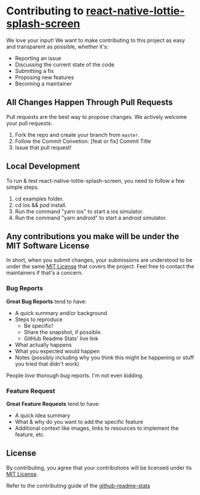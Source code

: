 # Contributing to [react-native-lottie-splash-screen](https://github.com/HwangTaehyun/react-native-lottie-splash-screen)

We love your input! We want to make contributing to this project as easy and transparent as possible, whether it's:

-   Reporting an issue
-   Discussing the current state of the code
-   Submitting a fix
-   Proposing new features
-   Becoming a maintainer

## All Changes Happen Through Pull Requests

Pull requests are the best way to propose changes. We actively welcome your pull requests:

1.  Fork the repo and create your branch from `master`.
2.  Follow the Commit Convetion: [feat or fix] Commit Title
3.  Issue that pull request!

## Local Development

To run & test react-native-lottie-splash-screen, you need to follow a few simple steps.

1.  cd examples folder.
2.  cd ios && pod install.
3.  Run the command "yarn ios" to start a ios simulator.
4.  Run the command "yarn android" to start a android simulator.

## Any contributions you make will be under the MIT Software License

In short, when you submit changes, your submissions are understood to be under the same [MIT License](http://choosealicense.com/licenses/mit/) that covers the project. Feel free to contact the maintainers if that's a concern.

### Bug Reports

**Great Bug Reports** tend to have:

-   A quick summary and/or background
-   Steps to reproduce
    -   Be specific!
    -   Share the snapshot, if possible.
    -   GitHub Readme Stats' live link
-   What actually happens
-   What you expected would happen
-   Notes (possibly including why you think this might be happening or stuff you tried that didn't work)

People _love_ thorough bug reports. I'm not even kidding.

### Feature Request

**Great Feature Requests** tend to have:

-   A quick idea summary
-   What & why do you want to add the specific feature
-   Additional context like images, links to resources to implement the feature, etc.

## License

By contributing, you agree that your contributions will be licensed under its [MIT License](./LICENSE).

Refer to the contributing guide of the [github-readme-stats](https://github.com/anuraghazra/github-readme-stats/edit/master/CONTRIBUTING.md)

